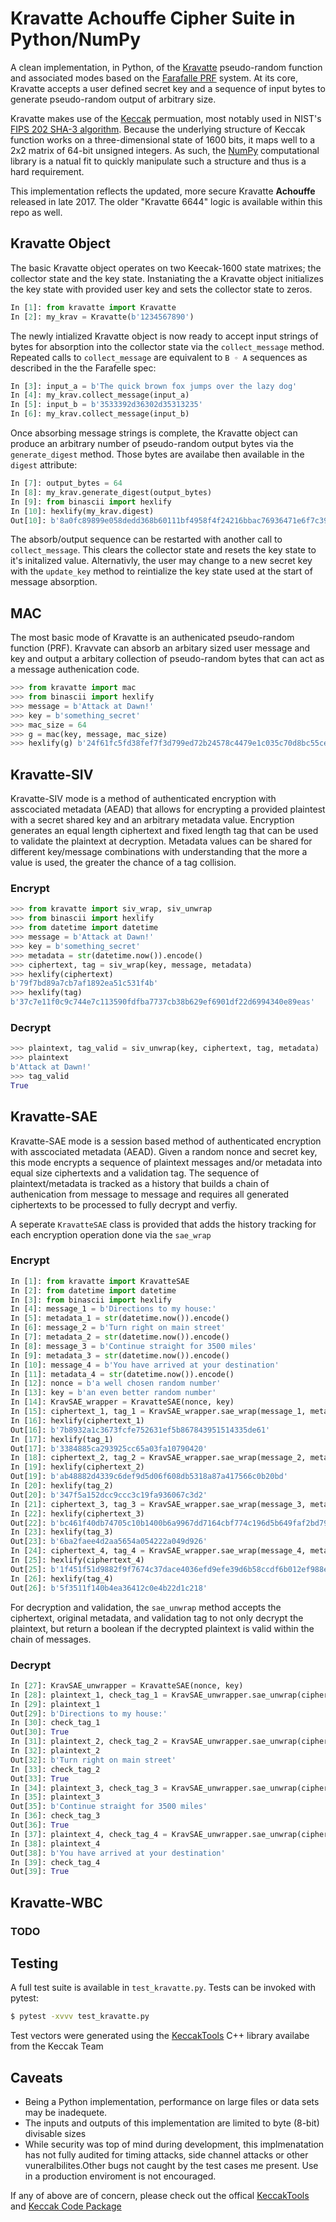 # Kravatte Achouffe Cipher Suite in Python/NumPy

A clean implementation, in Python, of the [Kravatte] pseudo-random function and associated modes based on the [Farafalle PRF] system. At its core, Kravatte accepts a user defined secret key and a sequence of input bytes to generate pseudo-random output of arbitrary size.

Kravatte makes use of the [Keccak] permuation, most notably used in NIST's [FIPS 202 SHA-3 algorithm]. Because the underlying structure of Keccak function works on a three-dimensional state of 1600 bits, it maps well to a 2x2 matrix of 64-bit unsigned integers. As such, the [NumPy] computational library is a natual fit to quickly manipulate such a structure and thus is a hard requirement.

This implementation reflects the updated, more secure Kravatte **Achouffe** released in late 2017. The older "Kravatte 6644" logic is available within this repo as well. 

## Kravatte Object

The basic Kravatte object operates on two Keecak-1600 state matrixes; the collector state and the key state. Instaniating the a Kravatte object initializes the key state with provided user key and sets the collector state to zeros.

``` python
In [1]: from kravatte import Kravatte
In [2]: my_krav = Kravatte(b'1234567890')
```

The newly intialized Kravatte object is now ready to accept input strings of bytes for absorption into the collector state via the `collect_message` method. Repeated calls to `collect_message` are equivalent to `B ◦ A` sequences as described in the the Farafelle spec:

```python
In [3]: input_a = b'The quick brown fox jumps over the lazy dog'
In [4]: my_krav.collect_message(input_a)
In [5]: input_b = b'3533392d36302d35313235'
In [6]: my_krav.collect_message(input_b)
```
Once absorbing message strings is complete, the Kravatte object can produce an arbitrary number of pseudo-random output bytes via the `generate_digest` method. Those bytes are availabe then available in the `digest` attribute:

```python
In [7]: output_bytes = 64
In [8]: my_krav.generate_digest(output_bytes)
In [9]: from binascii import hexlify
In [10]: hexlify(my_krav.digest)
Out[10]: b'8a0fc89899e058dedd368b60111bf4958f4f24216bbac76936471e6f7c3958b881c38c8e829ff07bf137701917b3e49ab392e93f3b2abfc714f90c0ca023124d'
```

The absorb/output sequence can be restarted with another call to `collect_message`. This clears the collector state and resets the key state to it's initalized value. Alternativly, the user may change to a new secret key with the `update_key` method to reintialize the key state used at the start of message absorption.

## MAC
The most basic mode of Kravatte is an authenicated pseudo-random function (PRF). Kravvate can absorb an arbitary sized user message and key and output a arbitary collection of pseudo-random bytes that can act as a message authenication code.
``` python
>>> from kravatte import mac
>>> from binascii import hexlify
>>> message = b'Attack at Dawn!'
>>> key = b'something_secret'
>>> mac_size = 64
>>> g = mac(key, message, mac_size)
>>> hexlify(g) b'24f61fc5fd38fef7f3d799ed72b24578c4479e1c035c70d8bc55ce23d74124255d5e8a0c5dd33aa36d5289f1e4e995a19be804d97bb338fa875e01e3c2d2dd51'
```


## Kravatte-SIV
Kravatte-SIV mode is a method of authenticated encryption with asscociated metadata (AEAD) that allows for encrypting a provided plaintest with a secret shared key and an arbitrary metadata value. Encryption generates an equal length ciphertext and fixed length tag that can be used to validate the plaintext at decryption. Metadata values can be shared for different key/message combinations with understanding that the more a value is used, the greater the chance of a tag collision.
### Encrypt
``` python
>>> from kravatte import siv_wrap, siv_unwrap
>>> from binascii import hexlify
>>> from datetime import datetime
>>> message = b'Attack at Dawn!'
>>> key = b'something_secret'
>>> metadata = str(datetime.now()).encode()
>>> ciphertext, tag = siv_wrap(key, message, metadata)
>>> hexlify(ciphertext)
b'79f7bd89a7cb7af1892ea51c531f4b'
>>> hexlify(tag)
b'37c7e11f0c9c744e7c113590fdfba7737cb38b629ef6901df22d6994340e89eas'
```
### Decrypt
``` python
>>> plaintext, tag_valid = siv_unwrap(key, ciphertext, tag, metadata)
>>> plaintext
b'Attack at Dawn!'
>>> tag_valid
True
```


## Kravatte-SAE
Kravatte-SAE mode is a session based method of authenticated encryption with asscociated metadata (AEAD). Given a random nonce and secret key, this mode encrypts a sequence of plaintext messages and/or metadata into equal size ciphertexts and a validation tag. The sequence of plaintext/metadata is tracked as a history that builds a chain of authenication from message to message and requires all generated ciphertexts to be processed to fully decrypt and verfiy.

A seperate `KravatteSAE` class is provided that adds the history tracking for each encryption operation done via the `sae_wrap`

### Encrypt
```python
In [1]: from kravatte import KravatteSAE
In [2]: from datetime import datetime
In [3]: from binascii import hexlify
In [4]: message_1 = b'Directions to my house:'
In [5]: metadata_1 = str(datetime.now()).encode()
In [6]: message_2 = b'Turn right on main street'
In [7]: metadata_2 = str(datetime.now()).encode()
In [8]: message_3 = b'Continue straight for 3500 miles'
In [9]: metadata_3 = str(datetime.now()).encode()
In [10]: message_4 = b'You have arrived at your destination'
In [11]: metadata_4 = str(datetime.now()).encode()
In [12]: nonce = b'a well chosen random number'
In [13]: key = b'an even better random number'
In [14]: KravSAE_wrapper = KravatteSAE(nonce, key)
In [15]: ciphertext_1, tag_1 = KravSAE_wrapper.sae_wrap(message_1, metadata_1)
In [16]: hexlify(ciphertext_1)
Out[16]: b'7b8932a1c3673fcfe752631ef5b867843951514335de61'
In [17]: hexlify(tag_1)
Out[17]: b'3384885ca293925cc65a03fa10790420'
In [18]: ciphertext_2, tag_2 = KravSAE_wrapper.sae_wrap(message_2, metadata_2)
In [19]: hexlify(ciphertext_2)
Out[19]: b'ab48882d4339c6def9d5d06f608db5318a87a417566c0b20bd'
In [20]: hexlify(tag_2)
Out[20]: b'347f5a152dcc9ccc3c19fa936067c3d2'
In [21]: ciphertext_3, tag_3 = KravSAE_wrapper.sae_wrap(message_3, metadata_3)
In [22]: hexlify(ciphertext_3)
Out[22]: b'bc461f40db74705c10b1400b6a9967dd7164cbf774c196d5b649faf2bd792339'
In [23]: hexlify(tag_3)
Out[23]: b'6ba2faee4d2aa5654a054222a049d926'
In [24]: ciphertext_4, tag_4 = KravSAE_wrapper.sae_wrap(message_4, metadata_4)
In [25]: hexlify(ciphertext_4)
Out[25]: b'1f451f51d9882f9f7674c37dace4036efd9efe39d6b58ccdf6b012ef988e4e1f2617479f'
In [26]: hexlify(tag_4)
Out[26]: b'5f3511f140b4ea36412c0e4b22d1c218'
```

For decryption and validation, the `sae_unwrap` method accepts the ciphertext, original metadata, and validation tag to not only decrypt the plaintext, but return a boolean if the decrypted plaintext is valid within the chain of messages. 

### Decrypt

```python
In [27]: KravSAE_unwrapper = KravatteSAE(nonce, key)
In [28]: plaintext_1, check_tag_1 = KravSAE_unwrapper.sae_unwrap(ciphertext_1, metadata_1, tag_1)
In [29]: plaintext_1
Out[29]: b'Directions to my house:'
In [30]: check_tag_1
Out[30]: True
In [31]: plaintext_2, check_tag_2 = KravSAE_unwrapper.sae_unwrap(ciphertext_2, metadata_2, tag_2)
In [32]: plaintext_2
Out[32]: b'Turn right on main street'
In [33]: check_tag_2
Out[33]: True
In [34]: plaintext_3, check_tag_3 = KravSAE_unwrapper.sae_unwrap(ciphertext_3, metadata_3, tag_3)
In [35]: plaintext_3
Out[35]: b'Continue straight for 3500 miles'
In [36]: check_tag_3
Out[36]: True
In [37]: plaintext_4, check_tag_4 = KravSAE_unwrapper.sae_unwrap(ciphertext_4, metadata_4, tag_4)
In [38]: plaintext_4
Out[38]: b'You have arrived at your destination'
In [39]: check_tag_4
Out[39]: True
```


## Kravatte-WBC
### TODO


## Testing
A full test suite is available in `test_kravatte.py`. Tests can be invoked with pytest:

```bash
$ pytest -xvvv test_kravatte.py
```

Test vectors were generated using the [KeccakTools] C++ library availabe from the Keccak Team

## Caveats
 - Being a Python implementation, performance on large files or data sets may be inadequete.
 - The inputs and outputs of this implementation are limited to byte (8-bit) divisable sizes
 - While security was top of mind during development, this implmenatation has not fully audited for timing attacks, side channel attacks or other vuneralbilites.Other bugs not caught by the test cases me present. Use in a production enviroment is not encouraged.

If any of above are of concern, please check out the offical  [KeccakTools] and [Keccak Code Package]

[Kravatte]:https://keccak.team/kravatte.html
[Keccak]:https://keccak.team/files/Keccak-reference-3.0.pdf
[FIPS 202 SHA-3 algorithm]:https://nvlpubs.nist.gov/nistpubs/FIPS/NIST.FIPS.202.pdf
[Farafalle PRF]:https://eprint.iacr.org/2016/1188.pdf
[NumPy]:http://www.numpy.org
[KeccakTools]:https://github.com/gvanas/KeccakTools
[Keccak Code Package]:https://github.com/gvanas/KeccakCodePackage